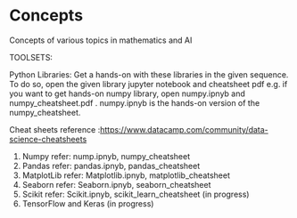 # Concepts
Concepts of various topics in mathematics and AI

TOOLSETS:

Python Libraries:
Get a hands-on with these libraries in the given sequence. To do so, open the given library jupyter notebook and cheatsheet pdf e.g. if you want to get hands-on numpy library, open numpy.ipnyb and numpy_cheatsheet.pdf  . numpy.ipnyb is the hands-on version of the numpy_cheatsheet.

Cheat sheets reference :https://www.datacamp.com/community/data-science-cheatsheets

1. Numpy 
refer: nump.ipnyb, numpy_cheatsheet
2. Pandas
refer: pandas.ipnyb, pandas_cheatsheet
3. MatplotLib 
refer: Matplotlib.ipnyb, matplotlib_cheatsheet
4. Seaborn 
refer: Seaborn.ipnyb, seaborn_cheatsheet
5. Scikit
refer: Scikit.ipnyb, scikit_learn_cheatsheet (in progress)
6. TensorFlow and Keras
(in progress)
